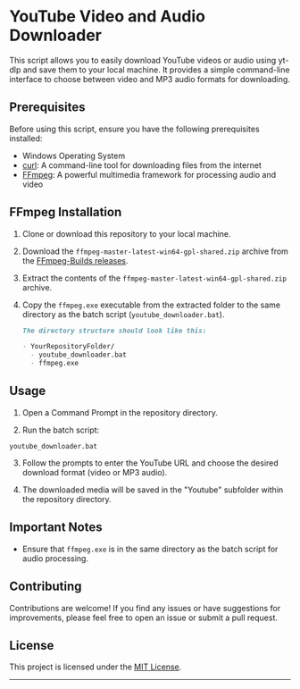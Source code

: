 # YouTube Video and Audio Downloader

This script allows you to easily download YouTube videos or audio using yt-dlp and save them to your local machine. It provides a simple command-line interface to choose between video and MP3 audio formats for downloading.

## Prerequisites

Before using this script, ensure you have the following prerequisites installed:

- Windows Operating System
- [curl](https://curl.se/): A command-line tool for downloading files from the internet
- [FFmpeg](https://ffmpeg.org/): A powerful multimedia framework for processing audio and video

## FFmpeg Installation

1. Clone or download this repository to your local machine.

2. Download the `ffmpeg-master-latest-win64-gpl-shared.zip` archive from the [FFmpeg-Builds releases](https://github.com/BtbN/FFmpeg-Builds/releases/download/latest/ffmpeg-master-latest-win64-gpl-shared.zip).

3. Extract the contents of the `ffmpeg-master-latest-win64-gpl-shared.zip` archive.

4. Copy the `ffmpeg.exe` executable from the extracted folder to the same directory as the batch script (`youtube_downloader.bat`).
	```markdown
	The directory structure should look like this:

	- YourRepositoryFolder/
	  - youtube_downloader.bat
	  - ffmpeg.exe
	```
## Usage

1. Open a Command Prompt in the repository directory.

2. Run the batch script:

```batch
youtube_downloader.bat
```

3. Follow the prompts to enter the YouTube URL and choose the desired download format (video or MP3 audio).

4. The downloaded media will be saved in the "Youtube" subfolder within the repository directory.

## Important Notes

- Ensure that `ffmpeg.exe` is in the same directory as the batch script for audio processing.

## Contributing

Contributions are welcome! If you find any issues or have suggestions for improvements, please feel free to open an issue or submit a pull request.

## License

This project is licensed under the [MIT License](https://github.com/Fynn9563/YT-Vid-MP3/blob/master/LICENSE).

---

